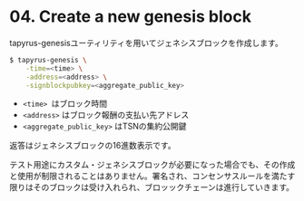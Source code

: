# 04. Create a new genesis block

tapyrus-genesisユーティリティを用いてジェネシスブロックを作成します。

``` bash
$ tapyrus-genesis \
	-time=<time> \
	-address=<address> \
	-signblockpubkey=<aggregate_public_key>
```

- `<time> `はブロック時間
- `<address>` はブロック報酬の支払い先アドレス
- `<aggregate_public_key>` はTSNの集約公開鍵

返答はジェネシスブロックの16進数表示です。

テスト用途にカスタム・ジェネシスブロックが必要になった場合でも、その作成と使用が制限されることはありません。署名され、コンセンサスルールを満たす限りはそのブロックは受け入れられ、ブロッックチェーンは進行していきます。
